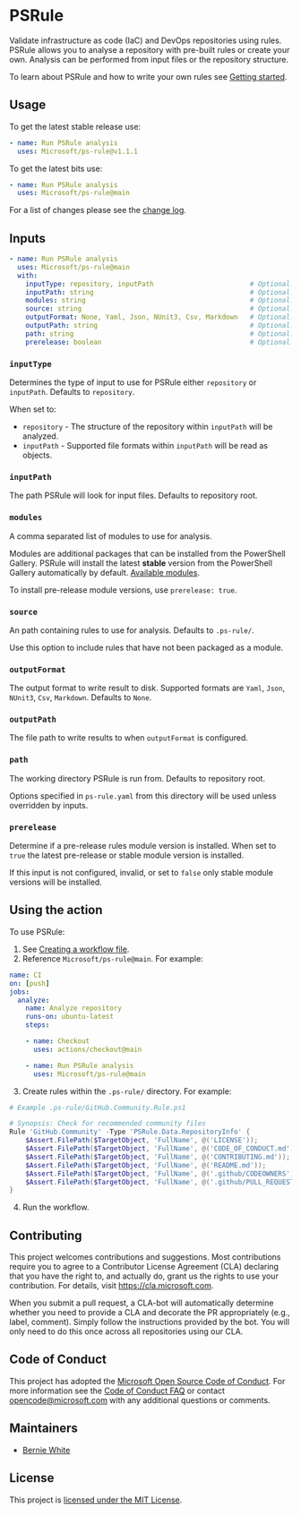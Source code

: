 # PSRule

Validate infrastructure as code (IaC) and DevOps repositories using rules.
PSRule allows you to analyse a repository with pre-built rules or create your own.
Analysis can be performed from input files or the repository structure.

To learn about PSRule and how to write your own rules see [Getting started](https://github.com/microsoft/PSRule#getting-started).

## Usage

To get the latest stable release use:

```yaml
- name: Run PSRule analysis
  uses: Microsoft/ps-rule@v1.1.1
```

To get the latest bits use:

```yaml
- name: Run PSRule analysis
  uses: Microsoft/ps-rule@main
```

For a list of changes please see the [change log].

## Inputs

```yaml
- name: Run PSRule analysis
  uses: Microsoft/ps-rule@main
  with:
    inputType: repository, inputPath                        # Optional. Determines the type of input to use for PSRule.
    inputPath: string                                       # Optional. The path PSRule will look for files to validate.
    modules: string                                         # Optional. A comma separated list of modules to use for analysis.
    source: string                                          # Optional. A path containing rules to use for analysis.
    outputFormat: None, Yaml, Json, NUnit3, Csv, Markdown   # Optional. The format to use when writing results to disk.
    outputPath: string                                      # Optional. The file path to write results to.
    path: string                                            # Optional. The working directory PSRule is run from.
    prerelease: boolean                                     # Optional. Determine if a pre-release module version is installed.
```

### `inputType`

Determines the type of input to use for PSRule either `repository` or `inputPath`.
Defaults to `repository`.

When set to:

- `repository` - The structure of the repository within `inputPath` will be analyzed.
- `inputPath` - Supported file formats within `inputPath` will be read as objects.

### `inputPath`

The path PSRule will look for input files.
Defaults to repository root.

### `modules`

A comma separated list of modules to use for analysis.

Modules are additional packages that can be installed from the PowerShell Gallery.
PSRule will install the latest **stable** version from the PowerShell Gallery automatically by default.
[Available modules](https://www.powershellgallery.com/packages?q=Tags%3A%22PSRule-rules%22).

To install pre-release module versions, use `prerelease: true`.

### `source`

An path containing rules to use for analysis.
Defaults to `.ps-rule/`.

Use this option to include rules that have not been packaged as a module.

### `outputFormat`

The output format to write result to disk.
Supported formats are `Yaml`, `Json`, `NUnit3`, `Csv`, `Markdown`.
Defaults to `None`.

### `outputPath`

The file path to write results to when `outputFormat` is configured.

### `path`

The working directory PSRule is run from.
Defaults to repository root.

Options specified in `ps-rule.yaml` from this directory will be used unless overridden by inputs.

### `prerelease`

Determine if a pre-release rules module version is installed.
When set to `true` the latest pre-release or stable module version is installed.

If this input is not configured, invalid, or set to `false` only stable module versions will be installed.

## Using the action

To use PSRule:

1. See [Creating a workflow file](https://help.github.com/en/articles/configuring-a-workflow#creating-a-workflow-file).
2. Reference `Microsoft/ps-rule@main`.
For example:

```yaml
name: CI
on: [push]
jobs:
  analyze:
    name: Analyze repository
    runs-on: ubuntu-latest
    steps:

    - name: Checkout
      uses: actions/checkout@main

    - name: Run PSRule analysis
      uses: Microsoft/ps-rule@main
```

3. Create rules within the `.ps-rule/` directory.
For example:

```powershell
# Example .ps-rule/GitHub.Community.Rule.ps1

# Synopsis: Check for recommended community files
Rule 'GitHub.Community' -Type 'PSRule.Data.RepositoryInfo' {
    $Assert.FilePath($TargetObject, 'FullName', @('LICENSE'));
    $Assert.FilePath($TargetObject, 'FullName', @('CODE_OF_CONDUCT.md'));
    $Assert.FilePath($TargetObject, 'FullName', @('CONTRIBUTING.md'));
    $Assert.FilePath($TargetObject, 'FullName', @('README.md'));
    $Assert.FilePath($TargetObject, 'FullName', @('.github/CODEOWNERS'));
    $Assert.FilePath($TargetObject, 'FullName', @('.github/PULL_REQUEST_TEMPLATE.md'));
}
```

4. Run the workflow.

## Contributing

This project welcomes contributions and suggestions. Most contributions require you to
agree to a Contributor License Agreement (CLA) declaring that you have the right to,
and actually do, grant us the rights to use your contribution. For details, visit
https://cla.microsoft.com.

When you submit a pull request, a CLA-bot will automatically determine whether you need
to provide a CLA and decorate the PR appropriately (e.g., label, comment). Simply follow the
instructions provided by the bot. You will only need to do this once across all repositories using our CLA.

## Code of Conduct

This project has adopted the [Microsoft Open Source Code of Conduct](https://opensource.microsoft.com/codeofconduct/).
For more information see the [Code of Conduct FAQ](https://opensource.microsoft.com/codeofconduct/faq/)
or contact [opencode@microsoft.com](mailto:opencode@microsoft.com) with any additional questions or comments.

## Maintainers

- [Bernie White](https://github.com/BernieWhite)

## License

This project is [licensed under the MIT License](LICENSE).

[change log]: CHANGELOG.md
